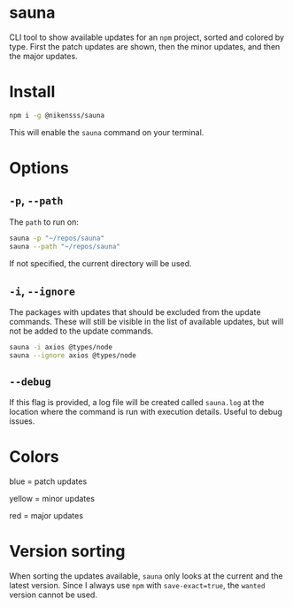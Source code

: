 # sauna

CLI tool to show available updates for an `npm` project, sorted and colored by
type. First the patch updates are shown, then the minor updates, and then the
major updates.

# Install

```bash
npm i -g @nikensss/sauna
```

This will enable the `sauna` command on your terminal.

# Options

## `-p`, `--path`

The `path` to run on:

```bash
sauna -p "~/repos/sauna"
sauna --path "~/repos/sauna"
```

If not specified, the current directory will be used.

## `-i`, `--ignore`

The packages with updates that should be excluded from the update commands.
These will still be visible in the list of available updates, but will not be
added to the update commands.

```bash
sauna -i axios @types/node
sauna --ignore axios @types/node
```

## `--debug`

If this flag is provided, a log file will be created called `sauna.log` at the
location where the command is run with execution details. Useful to debug
issues.

# Colors

blue = patch updates

yellow = minor updates

red = major updates

# Version sorting

When sorting the updates available, `sauna` only looks at the current and the
latest version. Since I always use `npm` with `save-exact=true`, the `wanted`
version cannot be used.
